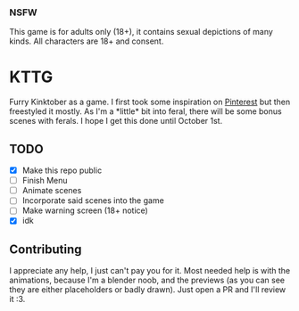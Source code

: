 ### NSFW
This game is for adults only (18+), it contains sexual depictions of many kinds. All characters are 18+ and consent.

# KTTG
Furry Kinktober as a game. I first took some inspiration on [Pinterest](https://www.pinterest.com) but then freestyled it mostly.
As I'm a \*little\* bit into feral, there will be some bonus scenes with ferals.
I hope I get this done until October 1st.

## TODO
- [x] Make this repo public
- [ ] Finish Menu
- [ ] Animate scenes
- [ ] Incorporate said scenes into the game
- [ ] Make warning screen (18+ notice)
- [x] idk

## Contributing
I appreciate any help, I just can't pay you for it. Most needed help is with the animations,
because I'm a blender noob, and the previews (as you can see they are either placeholders or badly drawn).
Just open a PR and I'll review it :3.
